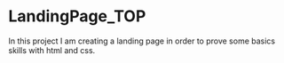 # LandingPage_TOP
In this project I am creating a landing page in order to prove some basics skills with html and css. 